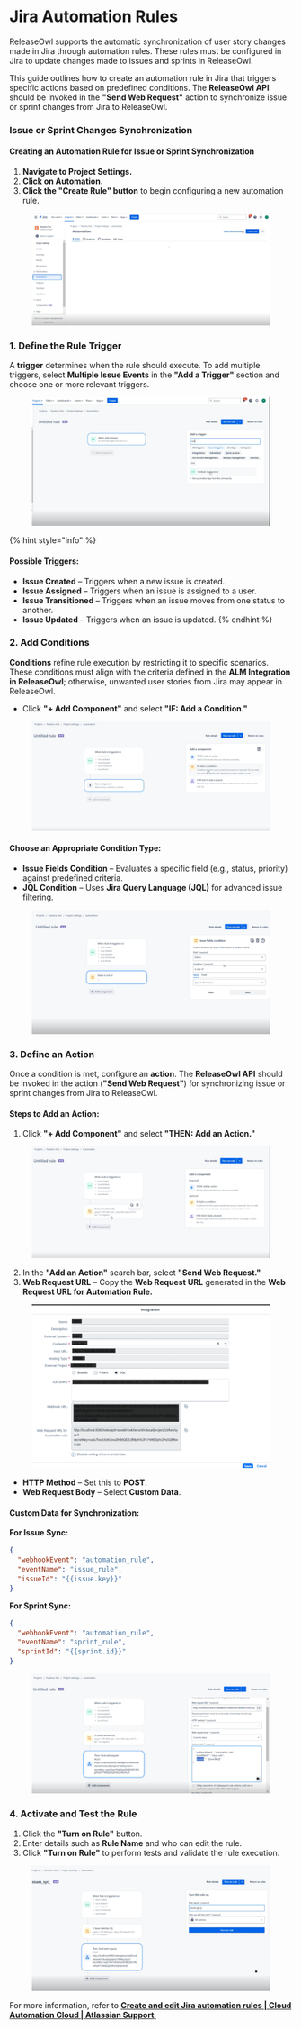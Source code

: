 # Jira Automation Rules

ReleaseOwl supports the automatic synchronization of user story changes made in Jira through automation rules. These rules must be configured in Jira to update changes made to issues and sprints in ReleaseOwl.

This guide outlines how to create an automation rule in Jira that triggers specific actions based on predefined conditions. The **ReleaseOwl API** should be invoked in the **"Send Web Request"** action to synchronize issue or sprint changes from Jira to ReleaseOwl.

### **Issue or Sprint Changes Synchronization**

#### **Creating an Automation Rule for Issue or Sprint Synchronization**

1. **Navigate to Project Settings.**
2. **Click on Automation.**
3. **Click the "Create Rule" button** to begin configuring a new automation rule.

<figure><img src="../../.gitbook/assets/image (828).png" alt=""><figcaption></figcaption></figure>

### **1. Define the Rule Trigger**

A **trigger** determines when the rule should execute. To add multiple triggers, select **Multiple Issue Events** in the **"Add a Trigger"** section and choose one or more relevant triggers.

<figure><img src="../../.gitbook/assets/image (829).png" alt=""><figcaption></figcaption></figure>

{% hint style="info" %}
#### **Possible Triggers:**

* **Issue Created** – Triggers when a new issue is created.
* **Issue Assigned** – Triggers when an issue is assigned to a user.
* **Issue Transitioned** – Triggers when an issue moves from one status to another.
* **Issue Updated** – Triggers when an issue is updated.
{% endhint %}

### **2. Add Conditions**

**Conditions** refine rule execution by restricting it to specific scenarios. These conditions must align with the criteria defined in the **ALM Integration in ReleaseOwl**; otherwise, unwanted user stories from Jira may appear in ReleaseOwl.

* Click **"+ Add Component"** and select **"IF: Add a Condition."**

<figure><img src="../../.gitbook/assets/image (830).png" alt=""><figcaption></figcaption></figure>

#### **Choose an Appropriate Condition Type:**

* **Issue Fields Condition** – Evaluates a specific field (e.g., status, priority) against predefined criteria.
* **JQL Condition** – Uses **Jira Query Language (JQL)** for advanced issue filtering.

<figure><img src="../../.gitbook/assets/image (831).png" alt=""><figcaption></figcaption></figure>

### **3. Define an Action**

Once a condition is met, configure an **action**. The **ReleaseOwl API** should be invoked in the action (**"Send Web Request"**) for synchronizing issue or sprint changes from Jira to ReleaseOwl.

#### **Steps to Add an Action:**

1. Click **"+ Add Component"** and select **"THEN: Add an Action."**

<figure><img src="../../.gitbook/assets/image (832).png" alt=""><figcaption></figcaption></figure>

2. In the **"Add an Action"** search bar, select **"Send Web Request."**
3. **Web Request URL** – Copy the **Web Request URL** generated in the **Web Request URL for Automation Rule.**

<figure><img src="../../.gitbook/assets/image (1082).png" alt=""><figcaption></figcaption></figure>

* **HTTP Method** – Set this to **POST**.
* **Web Request Body** – Select **Custom Data**.

#### **Custom Data for Synchronization:**

**For Issue Sync:**

```json
{
  "webhookEvent": "automation_rule",
  "eventName": "issue_rule",
  "issueId": "{{issue.key}}"
}
```

**For Sprint Sync:**

```json
{
  "webhookEvent": "automation_rule",
  "eventName": "sprint_rule",
  "sprintId": "{{sprint.id}}"
}
```

<figure><img src="../../.gitbook/assets/image (833).png" alt=""><figcaption></figcaption></figure>

### **4. Activate and Test the Rule**

1. Click the **"Turn on Rule"** button.
2. Enter details such as **Rule Name** and who can edit the rule.
3. Click **"Turn on Rule"** to perform tests and validate the rule execution.

<figure><img src="../../.gitbook/assets/image (834).png" alt=""><figcaption></figcaption></figure>

For more information, refer to [**Create and edit Jira automation rules | Cloud Automation Cloud | Atlassian Support**.](https://support.atlassian.com/cloud-automation/docs/create-and-edit-jira-automation-rules/)
